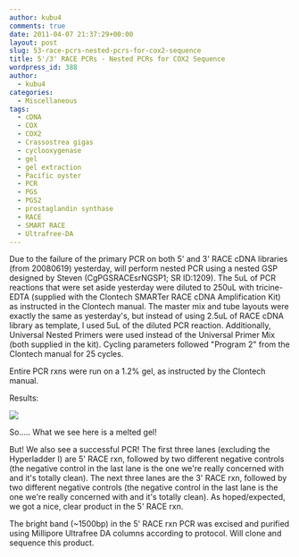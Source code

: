 ```yaml
---
author: kubu4
comments: true
date: 2011-04-07 21:37:29+00:00
layout: post
slug: 53-race-pcrs-nested-pcrs-for-cox2-sequence
title: 5'/3' RACE PCRs - Nested PCRs for COX2 Sequence
wordpress_id: 388
author:
  - kubu4
categories:
  - Miscellaneous
tags:
  - cDNA
  - COX
  - COX2
  - Crassostrea gigas
  - cyclooxygenase
  - gel
  - gel extraction
  - Pacific oyster
  - PCR
  - PGS
  - PGS2
  - prostaglandin synthase
  - RACE
  - SMART RACE
  - Ultrafree-DA
---
```


Due to the failure of the primary PCR on both 5' and 3' RACE cDNA libraries (from 20080619) yesterday, will perform nested PCR using a nested GSP designed by Steven (CgPGSRACEsrNGSP1; SR ID:1209). The 5uL of PCR reactions that were set aside yesterday were diluted to 250uL with tricine-EDTA (supplied with the Clontech SMARTer RACE cDNA Amplification Kit) as instructed in the Clontech manual. The master mix and tube layouts were exactly the same as yesterday's, but instead of using 2.5uL of RACE cDNA library as template, I used 5uL of the diluted PCR reaction. Additionally, Universal Nested Primers were used instead of the Universal Primer Mix (both supplied in the kit). Cycling parameters followed "Program 2" from the Clontech manual for 25 cycles.

Entire PCR rxns were run on a 1.2% gel, as instructed by the Clontech manual.

Results:

![](http://eagle.fish.washington.edu/Arabidopsis/20110407-01.jpg)

So..... What we see here is a melted gel!

But! We also see a successful PCR! The first three lanes (excluding the Hyperladder I) are 5' RACE rxn, followed by two different negative controls (the negative control in the last lane is the one we're really concerned with and it's totally clean). The next three lanes are the 3' RACE rxn, followed by two different negative controls (the negative control in the last lane is the one we're really concerned with and it's totally clean). As hoped/expected, we got a nice, clear product in the 5' RACE rxn.

The bright band (~1500bp) in the 5' RACE rxn PCR was excised and purified using Millipore Ultrafree DA columns according to protocol. Will clone and sequence this product.
